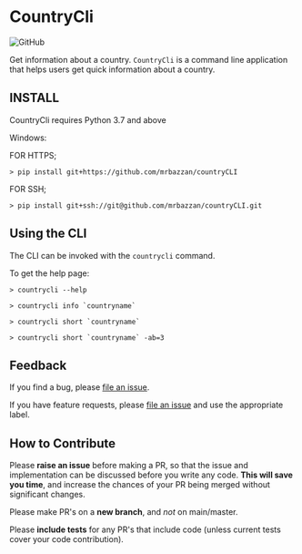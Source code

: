 
# CountryCli

![GitHub](https://img.shields.io/github/license/mrbazzan/countryCLI)

Get information about a country. ``CountryCli`` is a command line application that helps users get quick information about a country.


## INSTALL
CountryCli requires Python 3.7 and above

Windows:

FOR HTTPS;

```shell script
> pip install git+https://github.com/mrbazzan/countryCLI
```

FOR SSH;

```shell script
> pip install git+ssh://git@github.com/mrbazzan/countryCLI.git
```

## Using the CLI

The CLI can be invoked with the `countrycli` command.

To get the help page:

```shell script
> countrycli --help
```


```shell script
> countrycli info `countryname`
```

```shell script
> countrycli short `countryname`
```

```shell script
> countrycli short `countryname` -ab=3
```

## Feedback

If you find a bug, please [file an issue](https://github.com/mrbazzan/countryCLI/issues).

If you have feature requests, please [file an issue](https://github.com/mrbazzan/countryCLI/issues)
and use the appropriate label.

## How to Contribute

Please **raise an issue** before making a PR, so that the issue and implementation can be discussed before you write any code. **This will save you time**, and increase the chances of your PR being merged without significant changes. 

Please make PR's on a **new branch**, and _not_ on main/master. 

Please **include tests** for any PR's that include code (unless current tests cover your code contribution).
